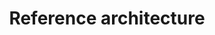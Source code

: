---
pcx_content_type: navigation
title: Reference architecture
external_link: /reference-architecture/magic-transit-reference-architecture/
_build:
  publishResources: false
  render: never
---